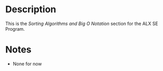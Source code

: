 # Description
This is the _Sorting Algorithms and  Big O Notation_ section for the ALX SE Program.

# Notes
* None for now

